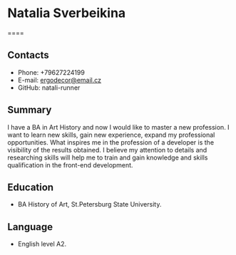 # **Natalia Sverbeikina**
====
## **Contacts**
- Phone: +79627224199
- E-mail: ergodecor@email.cz
- GitHub: natali-runner
## **Summary**
I have a BA in Art History and now I would like to master a new profession. I want to learn new skills, gain new experience, expand my professional opportunities. What inspires me in the profession of a developer is the visibility of the results obtained. I believe my attention to details and researching skills will help me to train and gain knowledge and skills qualification in the front-end development.
## **Education**
- BA History of Art, St.Petersburg State University.
## **Language**
- English level A2.

